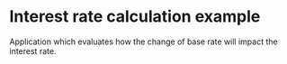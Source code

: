 # Interest rate calculation example

Application which evaluates how the change of base rate will impact the interest rate.

